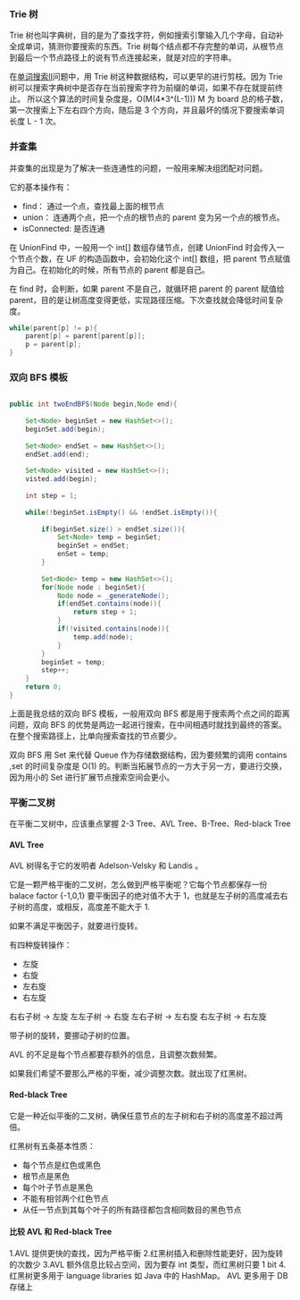 ### Trie 树

Trie 树也叫字典树，目的是为了查找字符，例如搜索引擎输入几个字母，自动补全成单词，猜测你要搜索的东西。Trie 树每个结点都不存完整的单词，从根节点到最后一个节点路径上的说有节点连接起来，就是对应的字符串。

在[单词搜索II](https://leetcode-cn.com/problems/word-search-ii/)问题中，用 Trie 树这种数据结构，可以更早的进行剪枝。因为 Trie 树可以搜索字典树中是否存在当前搜索字符为前缀的单词，如果不存在就提前终止。
所以这个算法的时间复杂度是，O(M(4*3^(L-1)))  M 为 board 总的格子数，第一次搜索上下左右四个方向，随后是 3 个方向，并且最坏的情况下要搜索单词长度 L - 1 次。

### 并查集

并查集的出现是为了解决一些连通性的问题，一般用来解决组团配对问题。

它的基本操作有：
- find： 通过一个点，查找最上面的根节点 
- union： 连通两个点，把一个点的根节点的 parent 变为另一个点的根节点。
- isConnected: 是否连通

在 UnionFind 中，一般用一个 int[] 数组存储节点，创建 UnionFind 时会传入一个节点个数，在 UF 的构造函数中，会初始化这个 int[] 数组，把 parent 节点赋值为自己。在初始化的时候，所有节点的 parent 都是自己。

在 find 时，会判断，如果 parent 不是自己，就循环把 parent 的 parent 赋值给 parent，目的是让树高度变得更低，实现路径压缩。下次查找就会降低时间复杂度。

```java
while(parent[p] != p){
    parent[p] = parent[parent[p]];
    p = parent[p];
}

```

### 双向 BFS 模板

```java

public int twoEndBFS(Node begin,Node end){
    
    Set<Node> beginSet = new HashSet<>();
    beginSet.add(begin);
    
    Set<Node> endSet = new HashSet<>();
    endSet.add(end);
    
    Set<Node> visited = new HashSet<>();
    visted.add(begin);
    
    int step = 1;
    
    while(!beginSet.isEmpty() && !endSet.isEmpty()){
        
        if(beginSet.size() > endSet.size()){
            Set<Node> temp = beginSet;
            beginSet = endSet;
            enSet = temp;
        }
        
        Set<Node> temp = new HashSet<>();
        for(Node node : beginSet){
            Node node = _generateNode();
            if(endSet.contains(node)){
                return step + 1;
            }
            if(!visited.contains(node)){
                temp.add(node);
            }
        }
        beginSet = temp;
        step++;
    }
    return 0;
}
```

上面是我总结的双向 BFS 模板，一般用双向 BFS 都是用于搜索两个点之间的距离问题，双向 BFS 的优势是两边一起进行搜索，在中间相遇时就找到最终的答案。在整个搜索路径上，比单向搜索查找的节点要少。

双向 BFS 用 Set 来代替 Queue 作为存储数据结构，因为要频繁的调用 contains ,set 的时间复杂度是 O(1) 的。判断当拓展节点的一方大于另一方，要进行交换，因为用小的 Set 进行扩展节点搜索空间会更小。


### 平衡二叉树

在平衡二叉树中，应该重点掌握 2-3 Tree、AVL Tree、B-Tree、Red-black Tree

#### AVL Tree

AVL 树得名于它的发明者 Adelson-Velsky 和 Landis 。

它是一颗严格平衡的二叉树，怎么做到严格平衡呢？它每个节点都保存一份 balace factor {-1,0,1} 要平衡因子的绝对值不大于 1，也就是左子树的高度减去右子树的高度，或相反，高度差不能大于 1.

如果不满足平衡因子，就要进行旋转。

有四种旋转操作：

- 左旋
- 右旋
- 左右旋
- 右左旋

右右子树 -> 左旋
左左子树 -> 右旋
左右子树 -> 左右旋
右左子树 -> 右左旋

带子树的旋转，要挪动子树的位置。

AVL 的不足是每个节点都要存额外的信息，且调整次数频繁。

如果我们希望不要那么严格的平衡，减少调整次数。就出现了红黑树。

#### Red-black Tree

它是一种近似平衡的二叉树，确保任意节点的左子树和右子树的高度差不超过两倍。

红黑树有五条基本性质：

- 每个节点是红色或黑色
- 根节点是黑色
- 每个叶子节点是黑色
- 不能有相邻两个红色节点
- 从任一节点到其每个叶子的所有路径都包含相同数目的黑色节点

#### 比较 AVL 和 Red-black Tree

1.AVL 提供更快的查找，因为严格平衡
2.红黑树插入和删除性能更好，因为旋转的次数少
3.AVL 额外信息比较占空间，因为要存 int 类型，而红黑树只要 1 bit
4.红黑树更多用于 language libraries 如 Java 中的 HashMap。 AVL 更多用于 DB 存储上



